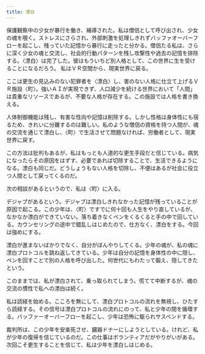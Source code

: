 ```yaml
---
title: 漂白
---
```


保護観察中の少女が暴行を働き、補導された。私は僧侶として呼び出され、少女の魂を覗く。ストレスにさらされ、外部刺激を処理しきれずバッファオーバーフローを起こし、残っていた記憶から暴行に走ったと分かる。僧侶たる私は、さらに深く少女の魂と交流し、社会的行動パターンを残し攻撃性や過去の記憶を排除する。〈漂白〉は完了した。彼はもういちど別人格として、この世界に生を受けることになるだろう。 私はＶＲ空間から、現実世界に戻る。

ここは更生の見込みのない犯罪者を〈漂白〉し、害のない人格に仕立て上げるＶＲ施設〈町〉。強いＡＩが実現できず、人口減少を続ける世界において「人間」は貴重なリソースであるが、不要な人格が存在する。この施設では人格を書き換える。

人体制御機能は残し、有害な性向や記憶は削除する。しかし性格は身体性にも宿るため、きれいに分離するのは難しい。私のような僧侶の資格を持つ人間が、魂の交流を通じて漂白し、〈町〉で生活させて問題なければ、労働者として、現実世界に戻す。

この方法は批判もあるが、私はもっとも人道的な更生手段だと信じている。病気になったらその原因をはずす、必要であれば切除することで、生活できるようになる。漂白も同じだ。どうしょうもない人格を切除し、不便はあるが社会に役立つ人間として戻ってくるのだ。

次の相談があるというので、私は〈町〉に入る。

デジャブがあるという。デジャブは漂白しきれなかった記憶が残っていることが原因で起こる。この少年は、〈町〉ですでに何十回も人生をやり直しているが、なかなか漂白ができていない。落ち着きなくペンをくるくると手の中で回している。カウンセリングの途中で錯乱しはじめたので、仕方なく、漂白をする。今回は強めにする。

漂白が進まないばかりでなく、自分がぼんやりしてくる。少年の魂が、私の魂に漂白プロトコルを跳ね返してきている。少年は自分の記憶を身体性の中に隠し、ペンを回すことで別の人格を呼び出した。何世代にもわたって鍛え、隠してきたという。

このままでは、私が漂白されて、乗っ取られてしまう。慌てて中断するが、魂の交流の慣性で私への漂白は続く。

私は読経を始める。こころを無にして、漂白プロトコルの流れを無視し、ひたすら読経する。その信号は漂白プロトコルの流れにのって、私と少年の間を循環する。バッファーオーバーフローを起こし、少年は恐怖に駆られサスペンドする。

裁判所は、この少年を安楽死させ、臓器ドナーにしようとしている。けれど、私が少年の復帰を信じているのだ。この仕事はボランティアだがやりがいがある。次回こそ更生することを信じて、私は少年を漂白しはじめる。